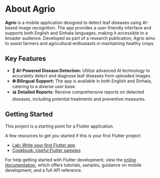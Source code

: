 # About Agrio

**Agrio** is a mobile application designed to detect leaf diseases using AI-based image recognition. The app provides a user-friendly interface and supports both English and Sinhala languages, making it accessible to a broader audience. Developed as part of a research publication, Agrio aims to assist farmers and agricultural enthusiasts in maintaining healthy crops.

## Key Features

- **🌿 AI-Powered Disease Detection:** Utilize advanced AI technology to accurately detect and diagnose leaf diseases from uploaded images.
- **🌐 Bilingual Support:** The app is available in both English and Sinhala, catering to a diverse user base.
- **📊 Detailed Reports:** Receive comprehensive reports on detected diseases, including potential treatments and preventive measures.

## Getting Started

This project is a starting point for a Flutter application.

A few resources to get you started if this is your first Flutter project:

- [Lab: Write your first Flutter app](https://docs.flutter.dev/get-started/codelab)
- [Cookbook: Useful Flutter samples](https://docs.flutter.dev/cookbook)

For help getting started with Flutter development, view the
[online documentation](https://docs.flutter.dev/), which offers tutorials,
samples, guidance on mobile development, and a full API reference.
